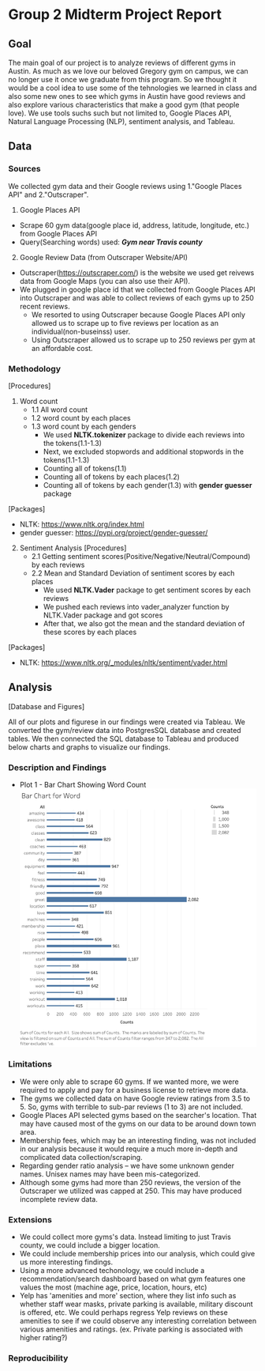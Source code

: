 # Group 2 Midterm Project Report

## Goal

The main goal of our project is to analyze reviews of different gyms in Austin. As much as we love our beloved Gregory gym on campus, we can no longer use it once we graduate from this program. So we thought it would be a cool idea to use some of the tehnologies we learned in class and also some new ones to see which gyms in Austin have good reviews and also explore various characteristics that make a good gym (that people love). We use tools suchs such but not limited to, Google Places API, Natural Language Processing (NLP), sentiment analysis, and Tableau.


## Data

### Sources

We collected gym data and their Google reviews using 1."Google Places API" and 2."Outscraper".

1. Google Places API
- Scrape 60 gym data(google place id, address, latitude, longitude, etc.) from Google Places API
- Query(Searching words) used: ***Gym near Travis county***

2. Google Review Data (from Outscraper Website/API)
- Outscraper(https://outscraper.com/) is the website we used get reivews data from Google Maps (you can also use their API).
- We plugged in google place id that we collected from Google Places API into Outscraper and was able to collect reviews of each gyms up to 250 recent reviews.
    - We resorted to using Outscraper because Google Places API only allowed us to scrape up to five reviews per location as an individual(non-buseinss) user.
    - Using Outscraper allowed us to scrape up to 250 reviews per gym at an affordable cost.

### Methodology
[Procedures]
1. Word count
     * 1.1 All word count
     * 1.2 word count by each places
     * 1.3 word count by each genders
        - We used **NLTK.tokenizer** package to divide each reviews into the tokens(1.1-1.3)
        - Next, we excluded stopwords and additional stopwords in the tokens(1.1-1.3)
        - Counting all of tokens(1.1)
        - Counting all of tokens by each places(1.2)
        - Counting all of tokens by each gender(1.3) with **gender guesser** package

[Packages]
* NLTK: https://www.nltk.org/index.html
* gender guesser: https://pypi.org/project/gender-guesser/

2. Sentiment Analysis
[Procedures]
    * 2.1 Getting sentiment scores(Positive/Negative/Neutral/Compound) by each reviews  
    * 2.2 Mean and Standard Deviation of sentiment scores by each places
        - We used **NLTK.Vader** package to get sentiment scores by each reviews
        - We pushed each reviews into vader_analyzer function by NLTK.Vader package and got scores
        - After that, we also got the mean and the standard deviation of these scores by each places

[Packages]
* NLTK: https://www.nltk.org/_modules/nltk/sentiment/vader.html


## Analysis

[Database and Figures]

All of our plots and figurese in our findings were created via Tableau. We converted the gym/review data into PostgresSQL database and created tables. We then connected the SQL database to Tableau and produced below charts and graphs to visualize our findings.

### Description and Findings

- Plot 1 - Bar Chart Showing Word Count
    ![](plots/Bar_Chart_For_Words.jpeg)


### Limitations

-   We were only able to scrape 60 gyms. If we wanted more, we were required to apply and pay for a business license to retrieve more data.
-   The gyms we collected data on have Google review ratings from 3.5 to 5. So, gyms with terrible to sub-par reviews (1 to 3) are not included.
-   Google Places API selected gyms based on the searcher's location. That may have caused most of the gyms on our data to be around down town area.
-   Membership fees, which may be an interesting finding, was not included in our analysis because it would require a much more in-depth and complicated data collection/scraping.
-   Regarding gender ratio analysis – we have some unknown gender names. Unisex names may have been mis-categorized.
-   Although some gyms had more than 250 reviews, the version of the Outscraper we utilized was capped at 250. This may have produced incomplete review data.


### Extensions

-   We could collect more gyms's data. Instead limiting to just Travis county, we could include a bigger location.
-   We could include membership prices into our analysis, which could give us more interesting findings.
-   Using a more advanced techonology, we could include a recommendation/search dashboard based on what gym features one values the most (machine age, price, location, hours, etc)
-   Yelp has 'amenities and more' section, where they list info such as whether staff wear masks, private parking is available, military discount is offered, etc. We could perhaps regress Yelp reviews on these amenities to see if we could observe any interesting correlation between various amenities and ratings. (ex. Private parking is associated with higher rating?)


### Reproducibility
